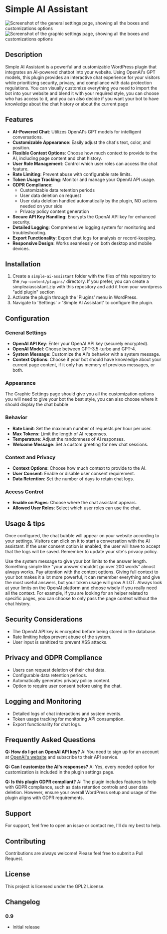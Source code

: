 # Simple AI Assistant
![Screenshot of the general settings page, showing all the boxes and customizations options ](/assets/images/generalsettings.png)
![Screenshot of the graphic settings page, showing all the boxes and customizations options ](/assets/images/graphicsettings.png)
## Description

Simple AI Assistant is a powerful and customizable WordPress plugin that integrates an AI-powered chatbot into your website. Using OpenAI's GPT models, this plugin provides an interactive chat experience for your visitors while prioritizing security, privacy, and compliance with data protection regulations.
You can visually customize everything you need to import the bot into your website and blend it with your required style, you can choose who has access to it, and you can also decide if you want your bot to have knowledge about the chat history or about the current page
## Features

- **AI-Powered Chat**: Utilizes OpenAI's GPT models for intelligent conversations.
- **Customizable Appearance**: Easily adjust the chat's text, color, and position.
- **Flexible Context Options**: Choose how much context to provide to the AI, including page content and chat history.
- **User Role Management**: Control which user roles can access the chat feature.
- **Rate Limiting**: Prevent abuse with configurable rate limits.
- **Token Usage Tracking**: Monitor and manage your OpenAI API usage.
- **GDPR Compliance**: 
  - Customizable data retention periods
  - User data deletion on request
  - User data deletion handled automatically by the plugin, NO actions needed on your side
  - Privacy policy content generation
- **Secure API Key Handling**: Encrypts the OpenAI API key for enhanced security.
- **Detailed Logging**: Comprehensive logging system for monitoring and troubleshooting.
- **Export Functionality**: Export chat logs for analysis or record-keeping.
- **Responsive Design**: Works seamlessly on both desktop and mobile devices.

## Installation

1. Create a `simple-ai-assistant` folder with the files of this repository to the `/wp-content/plugins/` directory.
   If you prefer, you can create a simpleaiassistant.zip with this repository and add it from your wordpress "add plugin" section
2. Activate the plugin through the 'Plugins' menu in WordPress.
3. Navigate to 'Settings' > 'Simple AI Assistant' to configure the plugin.

## Configuration

### General Settings

- **OpenAI API Key**: Enter your OpenAI API key (securely encrypted).
- **OpenAI Model**: Choose between GPT-3.5-turbo and GPT-4.
- **System Message**: Customize the AI's behavior with a system message.
- **Context Options**: Choose if your bot should have knowledge about your current page content, if it only has memory of previous messages, or both.

### Appearance

The Graphic Settings page should give you all the customization options you will need to give your bot the best style, you can also choose where it should display the chat bubble

### Behavior

- **Rate Limit**: Set the maximum number of requests per hour per user.
- **Max Tokens**: Limit the length of AI responses.
- **Temperature**: Adjust the randomness of AI responses.
- **Welcome Message**: Set a custom greeting for new chat sessions.

### Context and Privacy

- **Context Options**: Choose how much context to provide to the AI.
- **User Consent**: Enable or disable user consent requirement.
- **Data Retention**: Set the number of days to retain chat logs.

### Access Control

- **Enable on Pages**: Choose where the chat assistant appears.
- **Allowed User Roles**: Select which user roles can use the chat.

## Usage & tips

Once configured, the chat bubble will appear on your website according to your settings. Visitors can click on it to start a conversation with the AI assistant.
If the user consent option is enabled, the user will have to accept that the logs will be saved. Remember to update your site's privacy policy.

Use the system message to give your bot limits to the answer length. Something simple like "your answer shouldnt go over 200 words" almost always works. 
Pay attention with the context options. Giving full context to your bot makes it a lot more powerful, it can remember everything and give the most useful answers, but your token usage will grow A LOT.
Always look at your limits on the OpenAI platform and choose wisely if you really need all the context. 
For example, if you are looking for an helper related to specific pages, you can choose to only pass the page context without the chat history.


## Security Considerations

- The OpenAI API key is encrypted before being stored in the database.
- Rate limiting helps prevent abuse of the system.
- User input is sanitized to prevent XSS attacks.

## Privacy and GDPR Compliance

- Users can request deletion of their chat data.
- Configurable data retention periods.
- Automatically generates privacy policy content.
- Option to require user consent before using the chat.

## Logging and Monitoring

- Detailed logs of chat interactions and system events.
- Token usage tracking for monitoring API consumption.
- Export functionality for chat logs.

## Frequently Asked Questions

**Q: How do I get an OpenAI API key?**
A: You need to sign up for an account at [OpenAI's website](https://openai.com) and subscribe to their API service.

**Q: Can I customize the AI's responses?**
A: Yes, every needed option for customization is included in the plugin settings page.

**Q: Is this plugin GDPR compliant?**
A: The plugin includes features to help with GDPR compliance, such as data retention controls and user data deletion. However, ensure your overall WordPress setup and usage of the plugin aligns with GDPR requirements.

## Support

For support, feel free to open an issue or contact me, I'll do my best to help.

## Contributing

Contributions are always welcome! Please feel free to submit a Pull Request.

## License

This project is licensed under the GPL2 License.

## Changelog


### 0.9
- Initial release

